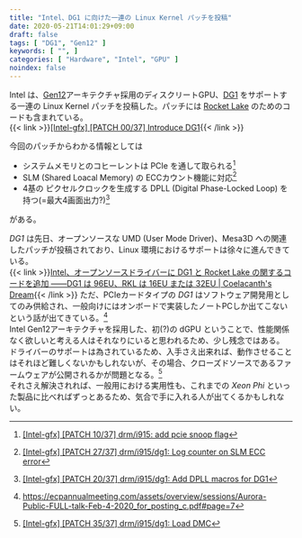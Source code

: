 ```yaml
---
title: "Intel、DG1 に向けた一連の Linux Kernel パッチを投稿"
date: 2020-05-21T14:01:29+09:00
draft: false
tags: [ "DG1", "Gen12" ]
keywords: [ "", ]
categories: [ "Hardware", "Intel", "GPU" ]
noindex: false
---
```


Intel は、[Gen12](/tags/gen12)アーキテクチャ採用のディスクリートGPU、[DG1](/tags/dg1) をサポートする一連の Linux Kernel パッチを投稿した。パッチには [Rocket Lake](/tags/rocket_lake) のためのコードも含まれている。  
{{< link >}}[[Intel-gfx] [PATCH 00/37] Introduce DG1](https://lists.freedesktop.org/archives/intel-gfx/2020-May/240205.html){{< /link >}}

今回のパッチからわかる情報としては

 * システムメモリとのコヒーレントは PCIe を通して取られる[^3]
 * SLM (Shared Loacal Memory) の ECCカウント機能に対応[^2]
 * 4基の ピクセルクロックを生成する DPLL (Digital Phase-Locked Loop) を持つ(=最大4画面出力?)[^4]

がある。  

[^4]: [[Intel-gfx] [PATCH 20/37] drm/i915/dg1: Add DPLL macros for DG1](https://lists.freedesktop.org/archives/intel-gfx/2020-May/240236.html)
[^3]: [[Intel-gfx] [PATCH 10/37] drm/i915: add pcie snoop flag](https://lists.freedesktop.org/archives/intel-gfx/2020-May/240212.html)
[^2]: [[Intel-gfx] [PATCH 27/37] drm/i915/dg1: Log counter on SLM ECC error](https://lists.freedesktop.org/archives/intel-gfx/2020-May/240226.html)

*DG1* は先日、オープンソースな UMD (User Mode Driver)、Mesa3D への関連したパッチが投稿されており、Linux 環境におけるサポートは徐々に進んできている。  
{{< link >}}[Intel、オープンソースドライバーに DG1 と Rocket Lake の関するコードを追加 ――DG1 は 96EU、RKL は 16EU または 32EU | Coelacanth's Dream](/posts/2020/05/08/intel-add-dg1-rkl-oss-driver/){{< /link >}}
ただ、PCIeカードタイプの *DG1* はソフトウェア開発用としてのみ供給され、一般向けにはオンボードで実装したノートPCしか出てこないという話が出てきている。[^5]  
Intel Gen12アーキテクチャを採用した、初(?)の dGPU ということで、性能関係なく欲しいと考える人はそれなりにいると思われるため、少し残念ではある。  
ドライバーのサポートは為されているため、入手さえ出来れば、動作させることはそれほど難しくないかもしれないが、その場合、クローズドソースであるファームウェアが公開されるかが問題となる。[^6]  
それさえ解決されれば、一般用における実用性も、これまでの *Xeon Phi* といった製品に比べればずっとあるため、気合で手に入れる人が出てくるかもしれない。  

[^5]: <https://ecpannualmeeting.com/assets/overview/sessions/Aurora-Public-FULL-talk-Feb-4-2020_for_posting_c.pdf#page=7>
[^6]: [[Intel-gfx] [PATCH 35/37] drm/i915/dg1: Load DMC](https://lists.freedesktop.org/archives/intel-gfx/2020-May/240240.html)

